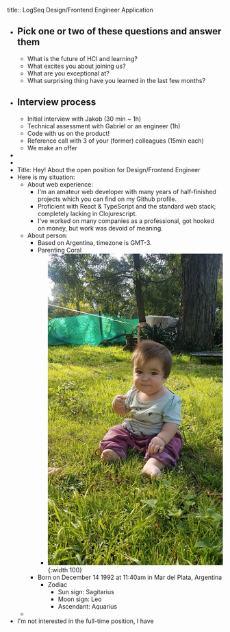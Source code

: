 title:: LogSeq Design/Frontend Engineer Application

- ## Pick one or two of these questions and answer them
	- What is the future of HCI and learning?
	- What excites you about joining us?
	- What are you exceptional at?
	- What surprising thing have you learned in the last few months?
- ## Interview process
	- Initial interview with Jakob (30 min ~ 1h)
	- Technical assessment with Gabriel or an engineer (1h)
	- Code with us on the product!
	- Reference call with 3 of your (former) colleagues (15min each)
	- We make an offer
-
-
- Title: Hey! About the open position for Design/Frontend Engineer
- Here is my situation:
	- About web experience:
		- I'm an amateur web developer with many years of half-finished projects which you can find on my Github profile.
		- Proficient with React & TypeScript and the standard web stack; completely lacking in Clojurescript.
		- I've worked on many companies as a professional, got hooked on money, but work was devoid of meaning.
	- About person:
		- Based on Argentina, timezone is GMT-3.
		- Parenting Coral
			- ![20220801_113220.jpg](../assets/20220801_113220_1660485149596_0.jpg){:width 100}
		- Born on December 14 1992 at 11:40am in Mar del Plata, Argentina
			- Zodiac
				- Sun sign: Sagitarius
				- Moon sign: Leo
				- Ascendant: Aquarius
	-
- I'm not interested in the full-time position, I have